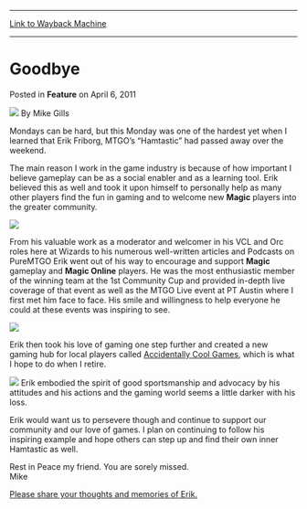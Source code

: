 
---
[Link to Wayback Machine](https://web.archive.org/web/20220526220343/https://magic.wizards.com/en/articles/archive/feature/goodbye-2011-04-06)

[_metadata_:wayback_url]:- "https://magic.wizards.com/en/articles/archive/feature/goodbye-2011-04-06"
[_metadata_:wayback_raw_url]:- "https://web.archive.org/web/20220526220343id_/https://magic.wizards.com/en/articles/archive/feature/goodbye-2011-04-06"
[_metadata_:wayback_capture_timestamp]:- "2022-05-26 22:03:43+00:00"
[_metadata_:description]:- "Mondays can be hard, but this Monday was one of the hardest yet when I learned that Erik Friborg, MTGO’s “Hamtastic” had passed away over the weekend. The main reason I work in the game industry is because of how important I believe gameplay can be as a social enabler and as a learning tool. Erik believed this as well and took it upon himself to personally help as many other"
[_metadata_:generator]:- "Drupal 7 (http://drupal.org)"
[_metadata_:publish_date]:- "2011-04-06"
---


Goodbye
=======



 Posted in **Feature**
 on April 6, 2011 






![](https://media.magic.wizards.com/styles/auth_small/public/generic-avatar-150_352.png)
By Mike Gills











Mondays can be hard, but this Monday was one of the hardest yet when I learned that Erik Friborg, MTGO’s “Hamtastic” had passed away over the weekend. 

The main reason I work in the game industry is because of how important I believe gameplay can be as a social enabler and as a learning tool. Erik believed this as well and took it upon himself to personally help as many other players find the fun in gaming and to welcome new **Magic** players into the greater community. 

![](https://media.magic.wizards.com/image_legacy_migration/mtg/images/digital/magiconline/Erik-1.jpg)

  
From his valuable work as a moderator and welcomer in his VCL and Orc roles here at Wizards to his numerous well-written articles and Podcasts on PureMTGO Erik went out of his way to encourage and support **Magic** gameplay and **Magic Online** players. He was the most enthusiastic member of the winning team at the 1st Community Cup and provided in-depth live coverage of that event as well as the MTGO Live event at PT Austin where I first met him face to face. His smile and willingness to help everyone he could at these events was inspiring to see. 

![](https://media.magic.wizards.com/image_legacy_migration/mtg/images/digital/magiconline/Erik-2.jpg)

  
Erik then took his love of gaming one step further and created a new gaming hub for local players called [Accidentally Cool Games](http://www.accidentallycoolgames.com/), which is what I hope to do when I retire. 

![](https://media.magic.wizards.com/image_legacy_migration/mtg/images/digital/magiconline/Erik-3.jpg) Erik embodied the spirit of good sportsmanship and advocacy by his attitudes and his actions and the gaming world seems a little darker with his loss. 

Erik would want us to persevere though and continue to support our community and our love of games. I plan on continuing to follow his inspiring example and hope others can step up and find their own inner Hamtastic as well. 

Rest in Peace my friend. You are sorely missed.   
 Mike

[Please share your thoughts and memories of Erik.](http://community.wizards.com/go/thread/view/75846/27391605/RIP_Erik_Friborg)








